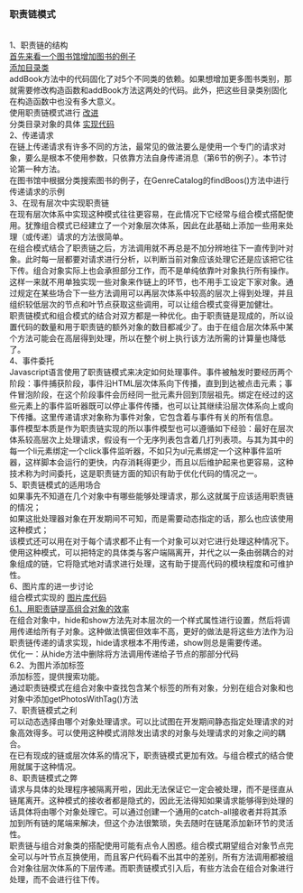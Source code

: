<h3>职责链模式</h3>
<br />
1、职责链的结构<br />
<a href="https://github.com/wchaowu/javascript-code/blob/master/JavaScript-Design-Patterns/The-Chain-of-Responsibility-Pattern/1%20-%20PublicLibrary%20class.js">
首先来看一个图书馆增加图书的例子
</a><br />
<a href="https://github.com/wchaowu/javascript-code/blob/master/JavaScript-Design-Patterns/The-Chain-of-Responsibility-Pattern/2%20-%20PublicLibrary%20class%20with%20hard-coded%20catalogs.js">
添加目录类
</a><br />
addBook方法中的代码固化了对5个不同类的依赖。如果想增加更多图书类别，那就需要修改构造函数和addBook方法这两处的代码。此外，把这些目录类别固化在构造函数中也没有多大意义。<br />
使用职责链模式进行
 <a href="https://github.com/wchaowu/javascript-code/blob/master/JavaScript-Design-Patterns/The-Chain-of-Responsibility-Pattern/3%20-%20PublicLibrary%20class%20with%20chain%20of%20responsibility%20catalogs.js">
改进
</a>
<br />
分类目录对象的具体
<a href="https://github.com/arthinking/Javascript/blob/master/Pro-JavaScript-Design-Patterns/Chapter17-The-Chain-of-Responsibility-Pattern/17.04%20-%20GenreCatalog%20and%20SciFiCatalog%20classes.js">
实现代码
</a>
<br />
2、传递请求<br />
在链上传递请求有许多不同的方法，最常见的做法要么是使用一个专门的请求对象，要么是根本不使用参数，只依靠方法自身传递消息（第6节的例子）。本节讨论第一种方法。<br />
在图书馆中根据分类搜索图书的例子，在GenreCatalog的findBoos()方法中进行传递请求的示例<br />
3、在现有层次中实现职责链<br />
在现有层次体系中实现这种模式往往更容易，在此情况下它经常与组合模式搭配使用。犹豫组合模式已经建立了一个对象层次体系，因此在此基础上添加一些用来处理（或传递）请求的方法很简单。<br />
在组合模式结合了职责链之后，方法调用就不再总是不加分辨地往下一直传到叶对象。此时每一层都要对请求进行分析，以判断当前对象应该处理它还是应该把它往下传。组合对象实际上也会承担部分工作，而不是单纯依靠叶对象执行所有操作。这样一来就不用单独实现一些对象来作链上的环节，也不用手工设定下家对象。通过规定在某些场合下一些方法调用可以再层次体系中较高的层次上得到处理，并且组织较低层次的节点和叶节点获取这些调用，可以让组合模式变得更加健壮。<br />
职责链模式和组合模式的结合对双方都是一种优化。由于职责链是现成的，所以设置代码的数量和用于职责链的额外对象的数目都减少了。由于在组合层次体系中某个方法可能会在高层得到处理，所以在整个树上执行该方法所需的计算量也降低了。<br />
4、事件委托<br />
Javascript语言使用了职责链模式来决定如何处理事件。事件被触发时要经历两个阶段：事件捕获阶段，事件沿HTML层次体系向下传播，直到到达被点击元素；事件冒泡阶段，在这个阶段事件会历经同一批元素升回到顶层祖先。绑定在经过的这些元素上的事件监听器既可以停止事件传播，也可以让其继续沿层次体系向上或向下传播。这里传递请求对象称为事件对象，它包含着与事件有关的所有信息。<br />
事件模型本质是作为职责链实现的所以事件模型也可以遵循如下经验：最好在层次体系较高层次上处理请求，假设有一个无序列表包含着几打列表项。与其为其中的每一个li元素绑定一个click事件监听器，不如只为ul元素绑定一个这种事件监听器，这样脚本会运行的更快，内存消耗得更少，而且以后维护起来也更容易，这种技术称为时间委托，这是职责链方面的知识有助于优化代码的情况之一。<br />
5、职责链模式的适用场合<br />
如果事先不知道在几个对象中有哪些能够处理请求，那么这就属于应该适用职责链的情况；<br />
如果这批处理器对象在开发期间不可知，而是需要动态指定的话，那么也应该使用这种模式；<br />
该模式还可以用在对于每个请求都不止有一个对象可以对它进行处理这种情况下。<br />
使用这种模式，可以把特定的具体类与客户端隔离开，并代之以一条由弱耦合的对象组成的链，它将隐式地对请求进行处理，这有助于提高代码的模块程度和可维护性。<br />
6、图片库的进一步讨论<br />
组合模式实现的
<a href="https://github.com/wchaowu/javascript-code/blob/master/JavaScript-Design-Patterns/The-Chain-of-Responsibility-Pattern/6%20-%20DynamicGallery%20class%20from%20Chapter%209.js">
图片库代码
</a>
<br />
<a href="https://github.com/arthinking/Javascript/blob/master/Pro-JavaScript-Design-Patterns/Chapter17-The-Chain-of-Responsibility-Pattern/17.07%20-%20DynamicGallery%20class%20with%20optimization.js">
6.1、用职责链提高组合对象的效率
</a>
<br />
在组合对象中，hide和show方法先对本层次的一个样式属性进行设置，然后将调用传递给所有子对象。这种做法慎密但效率不高，更好的做法是将这些方法作为沿职责链传递的请求实现，hide请求根本不用传递，show则总是需要传递。<br />
优化一：从hide方法中删除将方法调用传递给子节点的那部分代码<br />
6.2、为图片添加标签<br />
添加标签，提供搜索功能。<br />
通过职责链模式在组合对象中查找包含某个标签的所有对象，分别在组合对象和也对象中添加getPhotosWithTag()方法<br />
7、职责链模式之利<br />
可以动态选择由哪个对象处理请求。可以比试图在开发期间静态指定处理请求的对象高效得多。可以使用这种模式消除发出请求的对象与处理请求的对象之间的耦合。<br />
在已有现成的链或层次体系的情况下，职责链模式更加有效。与组合模式的结合使用就属于这种情况。<br />
8、职责链模式之弊<br />
请求与具体的处理程序被隔离开啦，因此无法保证它一定会被处理，而不是径直从链尾离开。这种模式的接收者都是隐式的，因此无法得知如果请求能够得到处理的话具体将由哪个对象处理它。可以通过创建一个通用的catch-all接收者并将其添加到所有链的尾端来解决，但这个办法很繁琐，失去随时在链尾添加新环节的灵活性。<br />
职责链与组合对象类的搭配使用可能有点令人困惑。组合模式期望组合对象节点完全可以与叶节点互换使用，而且客户代码看不出其中的差别，所有方法调用都被组合对象往层次体系的下层传递。而职责链模式引入后，有些方法会在组合对象进行处理，而不会进行往下传。